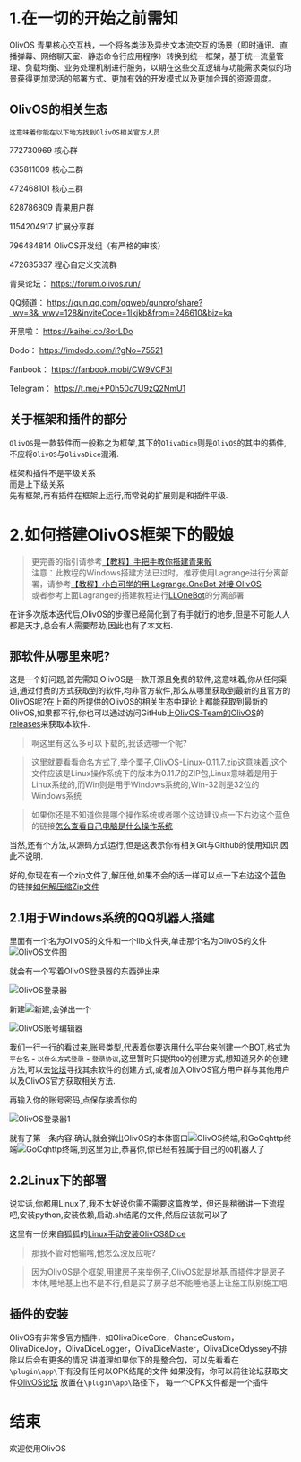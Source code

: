 # 1.在一切的开始之前需知
OlivOS 青果核心交互栈，一个将各类涉及异步文本流交互的场景（即时通讯、直播弹幕、网络聊天室、静态命令行应用程序）转换到统一框架，基于统一流量管理、负载均衡、业务处理机制进行服务，以期在这些交互逻辑与功能需求类似的场景获得更加灵活的部署方式、更加有效的开发模式以及更加合理的资源调度。
## OlivOS的相关生态
`这意味着你能在以下地方找到OlivOS相关官方人员`

772730969 核心群

635811009 核心二群

472468101 核心三群

828786809 青果用户群

1154204917 扩展分享群

796484814 OlivOS开发组（有严格的审核）

472635337 程心自定义交流群

青果论坛：
https://forum.olivos.run/

QQ频道：
https://qun.qq.com/qqweb/qunpro/share?_wv=3&_wwv=128&inviteCode=1lkjkb&from=246610&biz=ka

开黑啦：
https://kaihei.co/8orLDo

Dodo：
https://imdodo.com/i?gNo=75521

Fanbook：
https://fanbook.mobi/CW9VCF3l

Telegram：
https://t.me/+P0h50c7U9zQ2NmU1
## 关于框架和插件的部分

`OlivOS`是一款软件而一般称之为框架,其下的`OlivaDice`则是`OlivOS`的其中的插件,不应将`OlivOS`与`OlivaDice`混淆.


框架和插件不是平级关系      
而是上下级关系      
先有框架,再有插件在框架上运行,而常说的扩展则是和插件平级.

# 2.如何搭建OlivOS框架下的骰娘

> 更完善的指引请参考[【教程】手把手教你搭建青果骰](https://forum.olivos.run/d/25)  
> 注意：此教程的Windows搭建方法已过时，推荐使用Lagrange进行分离部署，请参考[【教程】小白可学的用 Lagrange.OneBot 对接 OlivOS](https://forum.olivos.run/d/705-lagrangeonebot-olivos/)  
> 或者参考上面Lagrange的搭建教程进行[LLOneBot](https://llonebot.com/zh-CN/guide/getting-started)的分离部署  

在许多次版本迭代后,OlivOS的步骤已经简化到了有手就行的地步,但是不可能人人都是天才,总会有人需要帮助,因此也有了本文档.
## 那软件从哪里来呢?

这是一个好问题,首先需知,OlivOS是一款开源且免费的软件,这意味着,你从任何渠道,通过付费的方式获取到的软件,均非官方软件,那么从哪里获取到最新的且官方的OlivOS呢?在上面的所提供的OlivOS的相关生态中理论上都能获取到最新的OlivOS,如果都不行,你也可以通过访问GitHub上[OlivOS-Team的OlivOS](https://github.com/OlivOS-Team/OlivOS)的[releases](https://github.com/OlivOS-Team/OlivOS/releases)来获取本软件.
>啊这里有这么多可以下载的,我该选哪一个呢?

>这里就要看看命名方式了,举个栗子,OlivOS-Linux-0.11.7.zip这意味着,这个文件应该是Linux操作系统下的版本为0.11.7的ZIP包,Linux意味着是用于Linux系统的,而Win则是用于Windows系统的,Win-32则是32位的Windows系统

>如果你还是不知道你是哪个操作系统或者哪个这边建议点一下右边这个蓝色的链接[怎么查看自己电脑是什么操作系统](https://jingyan.baidu.com/article/1612d500e7c04fe20f1eee61.html)

当然,还有个方法,以源码方式运行,但是这表示你有相关Git与Github的使用知识,因此不说明.

好的,你现在有一个zip文件了,解压他,如果不会的话一样可以点一下右边这个蓝色的链接[如何解压缩Zip文件](https://zh.wikihow.com/%E8%A7%A3%E5%8E%8B%E7%BC%A9Zip%E6%96%87%E4%BB%B6)

## 2.1用于Windows系统的QQ机器人搭建

里面有一个名为OlivOS的文件和一个lib文件夹,单击那个名为OlivOS的文件![OlivOS文件图](/_static/OlivOS文件图.png)

就会有一个写着OlivOS登录器的东西弹出来

![OlivOS登录器](/_static/OlivOS登录器.png)

新建![新建](/_static/新建.png),会弹出一个

![OlivOS账号编辑器](/_static/OlivOS账号编辑器.png)

我们一行一行的看过来,账号类型,代表着你要选用什么平台来创建一个BOT,格式为 `平台名` - `以什么方式登录` - `登录协议`,这里暂时只提供`QQ`的创建方式,想知道另外的创建方法,可以去[论坛](forum.OlivOS.run)寻找其余软件的创建方式,或者加入OlivOS官方用户群与其他用户以及OlivOS官方获取相关方法.

再输入你的账号密码,点保存接着你的

![OlivOS登录器1](/_static/OlivOS登录器1.png)

就有了第一条内容,确认,就会弹出OlivOS的本体窗口![OlivOS终端](/_static\OlivOS终端.png),和GoCqhttp终端![GoCqhttp终端](/_static/GoCqhttp终端.png),到这里为止,恭喜你,你已经有独属于自己的`QQ`机器人了


## 2.2Linux下的部署      
说实话,你都用Linux了,我不太好说你需不需要这篇教学，但还是稍微讲一下流程吧,安装python,安装依赖,启动.sh结尾的文件,然后应该就可以了
 
这里有一份来自狐狐的[Linux手动安装OlivOS&Dice](https://www.aobacore.com/archives/OlivOS-OlivaDice-Go-cqhttp.html)      


>那我不管对他输啥,他怎么没反应呢?

>因为OlivOS是个框架,用建房子来举例子,OlivOS就是地基,而插件才是房子本体,睡地基上也不是不行,但是买了房子总不能睡地基上让施工队别施工吧.
## 插件的安装
OlivOS有非常多官方插件，如OlivaDiceCore，ChanceCustom，OlivaDiceJoy，OlivaDiceLogger，OlivaDiceMaster，OlivaDiceOdyssey不排除以后会有更多的情况
讲道理如果你下的是整合包，可以先看看在`\plugin\app\`下有没有任何以OPK结尾的文件
如果没有，你可以前往论坛获取文件[OlivOS论坛](https://forum.olivos.run/)
放置在`\plugin\app\`路径下，
每一个OPK文件都是一个插件
      
# 结束
欢迎使用OlivOS
